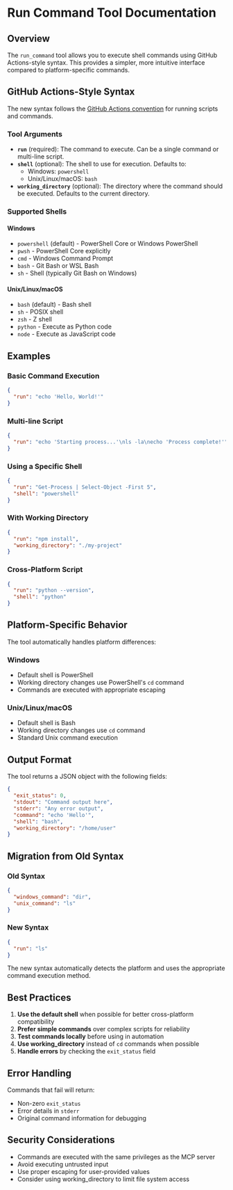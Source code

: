 # Run Command Tool Documentation

## Overview

The `run_command` tool allows you to execute shell commands using GitHub Actions-style syntax. This provides a simpler, more intuitive interface compared to platform-specific commands.

## GitHub Actions-Style Syntax

The new syntax follows the [GitHub Actions convention](https://docs.github.com/en/actions/how-tos/write-workflows/choose-what-workflows-do/add-scripts) for running scripts and commands.

### Tool Arguments

- **`run`** (required): The command to execute. Can be a single command or multi-line script.
- **`shell`** (optional): The shell to use for execution. Defaults to:
  - Windows: `powershell`
  - Unix/Linux/macOS: `bash`
- **`working_directory`** (optional): The directory where the command should be executed. Defaults to the current directory.

### Supported Shells

#### Windows
- `powershell` (default) - PowerShell Core or Windows PowerShell
- `pwsh` - PowerShell Core explicitly
- `cmd` - Windows Command Prompt
- `bash` - Git Bash or WSL Bash
- `sh` - Shell (typically Git Bash on Windows)

#### Unix/Linux/macOS
- `bash` (default) - Bash shell
- `sh` - POSIX shell
- `zsh` - Z shell
- `python` - Execute as Python code
- `node` - Execute as JavaScript code

## Examples

### Basic Command Execution

```json
{
  "run": "echo 'Hello, World!'"
}
```

### Multi-line Script

```json
{
  "run": "echo 'Starting process...'\nls -la\necho 'Process complete!'"
}
```

### Using a Specific Shell

```json
{
  "run": "Get-Process | Select-Object -First 5",
  "shell": "powershell"
}
```

### With Working Directory

```json
{
  "run": "npm install",
  "working_directory": "./my-project"
}
```

### Cross-Platform Script

```json
{
  "run": "python --version",
  "shell": "python"
}
```

## Platform-Specific Behavior

The tool automatically handles platform differences:

### Windows
- Default shell is PowerShell
- Working directory changes use PowerShell's `cd` command
- Commands are executed with appropriate escaping

### Unix/Linux/macOS
- Default shell is Bash
- Working directory changes use `cd` command
- Standard Unix command execution

## Output Format

The tool returns a JSON object with the following fields:

```json
{
  "exit_status": 0,
  "stdout": "Command output here",
  "stderr": "Any error output",
  "command": "echo 'Hello'",
  "shell": "bash",
  "working_directory": "/home/user"
}
```

## Migration from Old Syntax

### Old Syntax
```json
{
  "windows_command": "dir",
  "unix_command": "ls"
}
```

### New Syntax
```json
{
  "run": "ls"
}
```
The new syntax automatically detects the platform and uses the appropriate command execution method.

## Best Practices

1. **Use the default shell** when possible for better cross-platform compatibility
2. **Prefer simple commands** over complex scripts for reliability
3. **Test commands locally** before using in automation
4. **Use working_directory** instead of `cd` commands when possible
5. **Handle errors** by checking the `exit_status` field

## Error Handling

Commands that fail will return:
- Non-zero `exit_status`
- Error details in `stderr`
- Original command information for debugging

## Security Considerations

- Commands are executed with the same privileges as the MCP server
- Avoid executing untrusted input
- Use proper escaping for user-provided values
- Consider using working_directory to limit file system access
